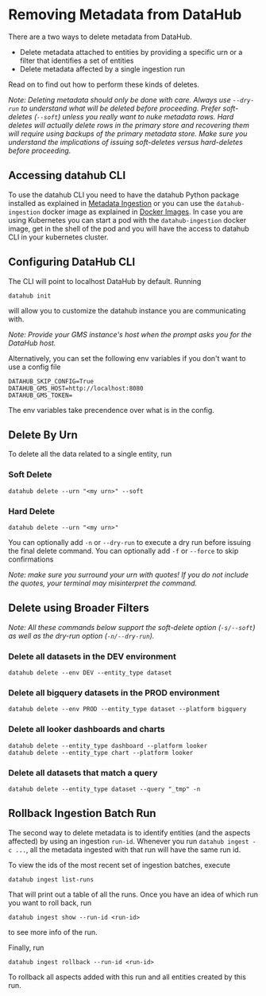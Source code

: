 # Removing Metadata from DataHub

There are a two ways to delete metadata from DataHub. 
- Delete metadata attached to entities by providing a specific urn or a filter that identifies a set of entities
- Delete metadata affected by a single ingestion run

Read on to find out how to perform these kinds of deletes.

_Note: Deleting metadata should only be done with care. Always use `--dry-run` to understand what will be deleted before proceeding. Prefer soft-deletes (`--soft`) unless you really want to nuke metadata rows. Hard deletes will actually delete rows in the primary store and recovering them will require using backups of the primary metadata store. Make sure you understand the implications of issuing soft-deletes versus hard-deletes before proceeding._ 

## Accessing datahub CLI

To use the datahub CLI you need to have the datahub Python package installed as explained in [Metadata Ingestion](../../metadata-ingestion/README.md) or you can use the `datahub-ingestion` docker image as explained in [Docker Images](../../docker/README.md). In case you are using Kubernetes you can start a pod with the `datahub-ingestion` docker image, get in the shell of the pod and you will have the access to datahub CLI in your kubernetes cluster.

## Configuring DataHub CLI

The CLI will point to localhost DataHub by default. Running

```
datahub init
```

will allow you to customize the datahub instance you are communicating with.

_Note: Provide your GMS instance's host when the prompt asks you for the DataHub host._

Alternatively, you can set the following env variables if you don't want to use a config file
```
DATAHUB_SKIP_CONFIG=True
DATAHUB_GMS_HOST=http://localhost:8080
DATAHUB_GMS_TOKEN=
```

The env variables take precendence over what is in the config.

## Delete By Urn

To delete all the data related to a single entity, run

### Soft Delete
```
datahub delete --urn "<my urn>" --soft
```

### Hard Delete
```
datahub delete --urn "<my urn>"
```

You can optionally add `-n` or `--dry-run` to execute a dry run before issuing the final delete command.
You can optionally add `-f` or `--force` to skip confirmations

_Note: make sure you surround your urn with quotes! If you do not include the quotes, your terminal may misinterpret the command._

## Delete using Broader Filters

_Note: All these commands below support the soft-delete option (`-s/--soft`) as well as the dry-run option (`-n/--dry-run`)._ 

### Delete all datasets in the DEV environment
```
datahub delete --env DEV --entity_type dataset
```

### Delete all bigquery datasets in the PROD environment
```
datahub delete --env PROD --entity_type dataset --platform bigquery
```

### Delete all looker dashboards and charts
```
datahub delete --entity_type dashboard --platform looker
datahub delete --entity_type chart --platform looker
```

### Delete all datasets that match a query
```
datahub delete --entity_type dataset --query "_tmp" -n
```

## Rollback Ingestion Batch Run

The second way to delete metadata is to identify entities (and the aspects affected) by using an ingestion `run-id`. Whenever you run `datahub ingest -c ...`, all the metadata ingested with that run will have the same run id.

To view the ids of the most recent set of ingestion batches, execute

```
datahub ingest list-runs
```

That will print out a table of all the runs. Once you have an idea of which run you want to roll back, run

```
datahub ingest show --run-id <run-id>
```

to see more info of the run.

Finally, run

```
datahub ingest rollback --run-id <run-id>
```

To rollback all aspects added with this run and all entities created by this run.
